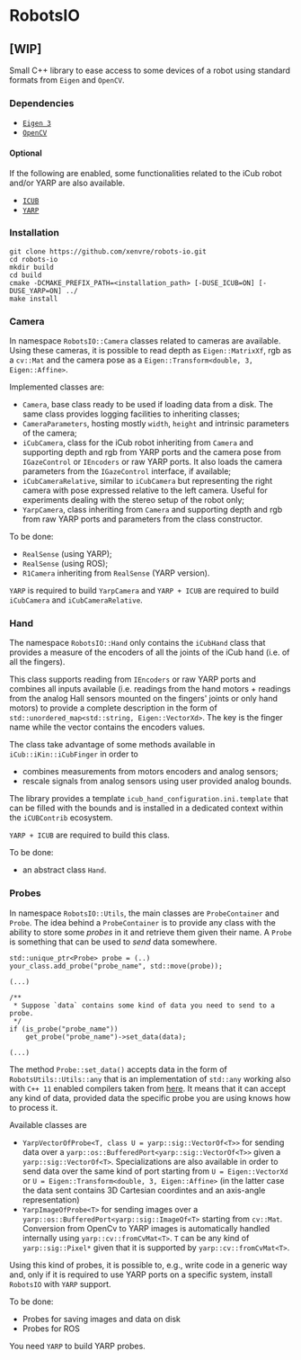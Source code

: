 # RobotsIO
## [WIP]

Small C++ library to ease access to some devices of a robot using standard
formats from `Eigen` and `OpenCV`.
### Dependencies

- [`Eigen 3`](http://eigen.tuxfamily.org/index.php?title=Main_Page)
- [`OpenCV`](https://opencv.org/)

#### Optional
If the following are enabled, some functionalities related to the iCub robot and/or YARP are also available.

- [`ICUB`](https://github.com/robotology/icub-main)
- [`YARP`](https://github.com/robotology/yarp)

### Installation

```
git clone https://github.com/xenvre/robots-io.git
cd robots-io
mkdir build
cd build
cmake -DCMAKE_PREFIX_PATH=<installation_path> [-DUSE_ICUB=ON] [-DUSE_YARP=ON] ../
make install
```

### Camera
In namespace `RobotsIO::Camera` classes related to cameras are available. Using these cameras, it is possible to read depth as `Eigen::MatrixXf`, rgb as a `cv::Mat` and the camera pose as a `Eigen::Transform<double, 3, Eigen::Affine>`.

Implemented classes are:
- `Camera`, base class ready to be used if loading data from a disk. The same class provides logging facilities to inheriting classes;
- `CameraParameters`, hosting mostly `width`, `height` and intrinsic parameters of the camera;
- `iCubCamera`, class for the iCub robot inheriting from `Camera` and supporting
  depth and rgb from YARP ports and the camera pose from `IGazeControl` or `IEncoders` or raw YARP ports. It also loads the camera parameters from the `IGazeControl` interface, if available;
- `iCubCameraRelative`, similar to `iCubCamera` but representing the right
  camera with pose expressed relative to the left camera. Useful for experiments dealing with the stereo setup of the robot only;
- `YarpCamera`, class inheriting from `Camera` and supporting depth and rgb from raw YARP ports and parameters from the class constructor.

To be done:
- `RealSense` (using YARP);
- `RealSense` (using ROS);
- `R1Camera` inheriting from `RealSense` (YARP version).

`YARP` is required to build `YarpCamera` and `YARP + ICUB` are required to build `iCubCamera` and `iCubCameraRelative`.

### Hand

The namespace `RobotsIO::Hand` only contains the `iCubHand` class that
provides a measure of the encoders of all the joints of the iCub hand (i.e. of all the fingers).

This class supports reading from `IEncoders` or raw YARP ports and combines all
inputs available (i.e. readings from the hand motors + readings from the analog
Hall sensors mounted on the fingers' joints or only hand motors) to provide a
complete description in the form of `std::unordered_map<std::string,
Eigen::VectorXd>`.  The key is the finger name while the vector contains the encoders values.

The class take advantage of some methods available in `iCub::iKin::iCubFinger` in order to
- combines measurements from motors encoders and analog sensors;
- rescale signals from analog sensors using user provided analog
bounds.

The library provides a template `icub_hand_configuration.ini.template` that can
be filled with the bounds and is installed in a dedicated context within the `iCUBContrib` ecosystem.

`YARP + ICUB` are required to build this class.

To be done:
- an abstract class `Hand`.

### Probes

In namespace `RobotsIO::Utils`, the main classes are `ProbeContainer`
and `Probe`. The idea behind a `ProbeContainer` is to provide any class 
with the ability to store some *probes* in it and retrieve them given
their name. A `Probe` is something that can be used to *send* data somewhere.

```
std::unique_ptr<Probe> probe = (..)
your_class.add_probe("probe_name", std::move(probe));
```

```
(...)

/**
 * Suppose `data` contains some kind of data you need to send to a probe.
 */
if (is_probe("probe_name"))
    get_probe("probe_name")->set_data(data);

(...)
```

The method `Probe::set_data()` accepts data in the form of
`RobotsUtils::Utils::any` that is an implementation of `std::any` working also
with `C++ 11` enabled compilers taken from
[here](https://github.com/robotology/bayes-filters-lib/blob/master/src/BayesFilters/include/BayesFilters/any.h). It
means that it can accept any kind of data, provided data the specific probe you are using knows how to process it.

Available classes are
- `YarpVectorOfProbe<T, class U = yarp::sig::VectorOf<T>>` for
sending data over a `yarp::os::BufferedPort<yarp::sig::VectorOf<T>>` given a
`yarp::sig::VectorOf<T>`. Specializations are also available in order to send
data over the same kind of port starting from `U = Eigen::VectorXd` or `U =
Eigen::Transform<double, 3, Eigen::Affine>` (in the latter case the data sent contains 3D
Cartesian coordintes and an axis-angle representation)
- `YarpImageOfProbe<T>` for sending images over a
`yarp::os::BufferedPort<yarp::sig::ImageOf<T>` starting from
`cv::Mat`. Conversion from OpenCv to YARP images is automatically handled
internally using `yarp::cv::fromCvMat<T>`. `T` can be any kind of
`yarp::sig::Pixel*` given that it is supported by `yarp::cv::fromCvMat<T>`.

Using this kind of probes, it is possible to, e.g., write code in a generic way and,
only if it is required to use YARP ports on a specific system, install `RobotsIO`
with `YARP` support.

To be done:
- Probes for saving images and data on disk
- Probes for ROS

You need `YARP` to build YARP probes.
